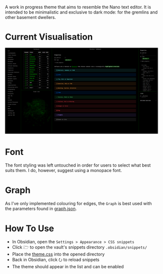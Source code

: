 A work in progress theme that aims to resemble the Nano text editor. It is intended to be minimalistic and exclusive to dark mode: for the gremlins and other basement dwellers.
# Current Visualisation
![Visualisation](https://github.com/DarkKooky/obsidian-styling/blob/main/Example.png)
# Font
The font styling was left untouched in order for users to select what best suits them. I do, however, suggest using a monopace font.
# Graph
As I've only implemented colouring for edges, the `Graph` is best used with the parameters found in [graph.json](https://github.com/DarkKooky/obsidian-styling/blob/main/graph.json).
# How To Use
- In Obsidian, open the `Settings > Appearance > CSS snippets`
- Click 🗁 to open the vault's snippets directory `.obsidian/snippets/`
- Place the [theme.css](https://github.com/DarkKooky/obsidian-styling/blob/main/theme.css) into the opened directory
- Back in Obsidian, click ⭮ to reload snippets
- The theme should appear in the list and can be enabled
